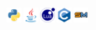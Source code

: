 <div>
    <img src="https://github.com/devicons/devicon/blob/master/icons/python/python-original.svg" width="30" height="30">
    <img src="https://github.com/devicons/devicon/blob/master/icons/java/java-original.svg" width="30" height="30">
    <img src="https://github.com/devicons/devicon/blob/master/icons/lua/lua-plain-wordmark.svg" width="30" height="30">
    <img src="https://github.com/devicons/devicon/blob/master/icons/c/c-original.svg" width="30" height="30">
    <img src="https://github.com/Toyguna/Toyguna/blob/main/icons/sm.svg" width="30" height="30">
</div>
